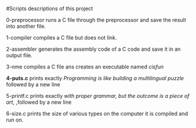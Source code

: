 #Scripts descriptions of this project

0-preprocessor runs a C file through the preprocessor and save the result into another file.

1-compiler compiles a C file but does not link.

2-assembler generates the assembly code of a C code and save it in an output file.

3-nme compiles a C file ans creates an executable named *cisfun*

**4-puts.c** prints exactly *Programming is like building a multilingual puzzle* followed by a new line

5-printf.c prints exactly *with proper grammar, but the outcome is a piece of art,* ,followed by a new line

6-size.c prints the size of various types on the computer it is compiled and run on.
